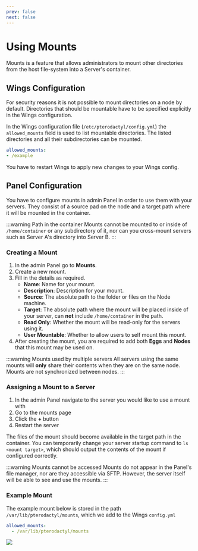 ```yaml
---
prev: false
next: false
---
```


# Using Mounts

Mounts is a feature that allows administrators to mount other directories from the host file-system into a Server's container.

## Wings Configuration

For security reasons it is not possible to mount directories on a node by default. Directories that should be mountable have to be specified explicitly in the Wings configuration.

In the Wings configuration file (`/etc/pterodactyl/config.yml`) the `allowed_mounts` field is used to list mountable directories. The listed directories and all their subdirectories can be mounted.

```yml
allowed_mounts:
- /example
```

You have to restart Wings to apply new changes to your Wings config.

## Panel Configuration

You have to configure mounts in admin Panel in order to use them with your servers. They consist of a source pad on the node and a target path where it will be mounted in the container.

:::warning Path in the container
Mounts cannot be mounted to or inside of `/home/container` or any subdirectory of it, nor can you cross-mount servers such as Server A's directory into Server B.
:::

### Creating a Mount

1. In the admin Panel go to **Mounts**.
2. Create a new mount.
3. Fill in the details as required.
   - **Name**: Name for your mount.
   - **Description**: Description for your mount.
   - **Source**: The absolute path to the folder or files on the Node machine.
   - **Target**: The absolute path where the mount will be placed inside of your server, can **not** include `/home/container` in the path.
   - **Read Only**: Whether the mount will be read-only for the servers using it.
   - **User Mountable**: Whether to allow users to self mount this mount.
4. After creating the mount, you are required to add both **Eggs** and **Nodes** that this mount may be used on.

:::warning Mounts used by multiple servers
All servers using the same mounts will **only** share their contents when they are on the same node. Mounts are not synchronized between nodes.
:::

### Assigning a Mount to a Server

1. In the admin Panel navigate to the server you would like to use a mount with
2. Go to the mounts page
3. Click the **+** button
4. Restart the server

The files of the mount should become available in the target path in the container. You can temporarily change your server startup command to `ls <mount target>`, which should output the contents of the mount if configured correctly.

:::warning Mounts cannot be accessed
Mounts do not appear in the Panel's file manager, nor are they accessible via SFTP. However, the server itself will be able to see and use the mounts.
:::

### Example Mount

The example mount below is stored in the path `/var/lib/pterodactyl/mounts`, which we add to the Wings `config.yml`

```yml
allowed_mounts:
  - /var/lib/pterodactyl/mounts
```

![](/gmod_mount_example.png)
